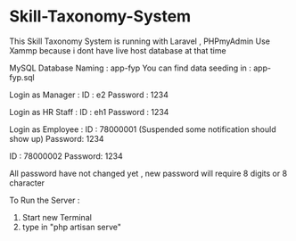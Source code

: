 ﻿# Skill-Taxonomy-System
This Skill Taxonomy System is running with 
Laravel , PHPmyAdmin 
Use Xammp because i dont have live host database at that time 

MySQL Database Naming : app-fyp
You can find data seeding in : app-fyp.sql

Login as Manager :
ID : e2
Password : 1234

Login as HR Staff :
ID : eh1
Password : 1234

Login as Employee : 
ID : 78000001 (Suspended some notification should show up)
Password: 1234 

ID : 78000002
Password: 1234 

All password have not changed yet , new password 
will require 8 digits or 8 character

To Run the Server :
1. Start new Terminal 
2. type in "php artisan serve"
